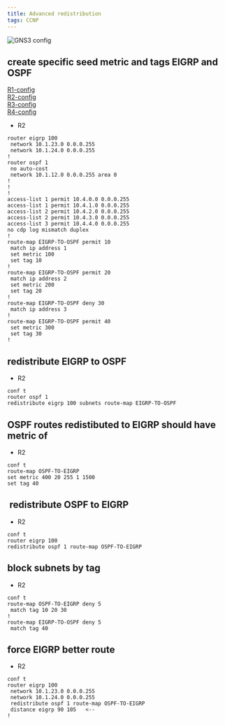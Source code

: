 ```yaml
---
title: Advanced redistribution
tags: CCNP
---
```


![GNS3 config](/assets/images/Cisco/advanced-redistribution-gns3.png)

## create specific seed metric and tags EIGRP and OSPF

[R1-config](/assets/images/Cisco/advanced_redistribution-R1.txt)  
[R2-config](/assets/images/Cisco/advanced_redistribution--R2.txt)  
[R3-config](/assets/images/Cisco/advanced_redistribution-R3.txt)  
[R4-config](/assets/images/Cisco/advanced-redistribution-R4.txt)  

- R2

```
router eigrp 100  
 network 10.1.23.0 0.0.0.255  
 network 10.1.24.0 0.0.0.255  
!  
router ospf 1  
 no auto-cost  
 network 10.1.12.0 0.0.0.255 area 0  
!  
!  
!  
access-list 1 permit 10.4.0.0 0.0.0.255  
access-list 1 permit 10.4.1.0 0.0.0.255  
access-list 2 permit 10.4.2.0 0.0.0.255  
access-list 2 permit 10.4.3.0 0.0.0.255  
access-list 3 permit 10.4.4.0 0.0.0.255  
no cdp log mismatch duplex  
!  
route-map EIGRP-TO-OSPF permit 10
 match ip address 1
 set metric 100
 set tag 10
!
route-map EIGRP-TO-OSPF permit 20
 match ip address 2
 set metric 200
 set tag 20
!
route-map EIGRP-TO-OSPF deny 30
 match ip address 3
!
route-map EIGRP-TO-OSPF permit 40
 set metric 300
 set tag 30
!
```

## redistribute EIGRP to OSPF

- R2

```
conf t
router ospf 1
redistribute eigrp 100 subnets route-map EIGRP-TO-OSPF
```

## OSPF routes redistibuted to EIGRP should have metric of

- R2

```
conf t
route-map OSPF-TO-EIGRP
set metric 400 20 255 1 1500
set tag 40
```

##  redistribute OSPF to EIGRP

- R2

```
conf t
router eigrp 100
redistribute ospf 1 route-map OSPF-TO-EIGRP
```

## block subnets by tag

- R2

```
conf t
route-map OSPF-TO-EIGRP deny 5
 match tag 10 20 30
!
route-map EIGRP-TO-OSPF deny 5
 match tag 40
```

## force EIGRP better route

- R2

```
conf t
router eigrp 100
 network 10.1.23.0 0.0.0.255
 network 10.1.24.0 0.0.0.255
 redistribute ospf 1 route-map OSPF-TO-EIGRP
 distance eigrp 90 105   <--
!
```
